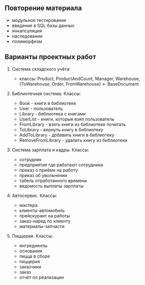 ## Повторение материала

- модульное тестирование
- введение в SQL базы данных
- инкапсуляция
- наследование
- полиморфизм

## Варианты проектных работ

1. Система складского учёта:
   - классы: Product, ProductAndCount, Manager, Warehouse, {ToWarehouse, Order, FromWarehouse} <- BaseDocument

2. Библиотечная система. Классы:
   - Book              - книги в библиотеке
   - User              - пользователь
   - Library           - библиотека с книгами
   - UserList          - книги, которые взял пользователь
   - FromLibrary       - взять книги из библиотеке почитать
   - ToLibrary         - вернуть книгу в библиотеку
   - AddToLibrary      - добавить книги в библиотеку
   - RemoveFromLibrary - удалить книгу из библиотеки

3. Система зарплата и кадры. Классы:
   - сотрудник
   - предприятие где работают сотрудники
   - приказ о приёме на работу
   - приказ об увольнении
   - табель отработанного времени
   - ведомость выплаты зарплаты

4. Автосервис. Классы:
   - мастера
   - клиенты-автомобиль
   - прейскурант на работы
   - заказ-наряд по клиенту
   - материалы-запчасти

5. Пиццерия. Классы:
   - ингредиенты
   - основания
   - пицца в сборе
   - пиццерия
   - заказчики
   - заказ
   - отчёт по реализации
